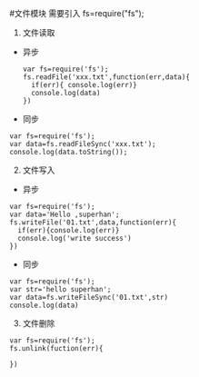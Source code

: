 #文件模块 
需要引入 fs=require("fs");
1. 文件读取
  * 异步
    ```
    var fs=require('fs');
    fs.readFile('xxx.txt',function(err,data){
      if(err){ console.log(err)}
      console.log(data)
    })
    
    ```
  * 同步
  ```
  var fs=require('fs');
  var data=fs.readFileSync('xxx.txt');
  console.log(data.toString());
  
  ```
  

2. 文件写入
  * 异步
  ```
  var fs=require('fs');
  var data='Hello ,superhan';
  fs.writeFile('01.txt',data,function(err){
    if(err){console.log(err)}
    console.log('write success')
  })
  
  ```
  * 同步
  ```
  var fs=require('fs');
  var str='hello superhan';
  var data=fs.writeFileSync('01.txt',str)
  console.log(data)
  
  ```
3. 文件删除
```
var fs=require('fs');
fs.unlink(fuction(err){
  
})
```
